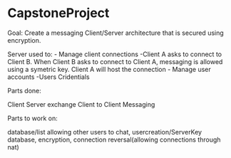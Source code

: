# CapstoneProject

Goal:
Create a messaging Client/Server architecture that is secured using encryption. 

Server used to:
	- Manage client connections
		-Client A asks to connect to Client B. When Client B asks to connect to Client A, messaging
		is allowed using a symetric key. Client A will host the connection
	- Manage user accounts
		-Users Cridentials

Parts done:

Client Server exchange
Client to Client Messaging


Parts to work on:

database/list allowing other users to chat, usercreation/ServerKey database, encryption, connection reversal(allowing connections through nat)





